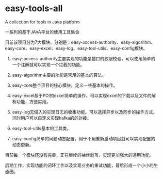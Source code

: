 # easy-tools-all

A collection for tools in Java platform

一系列的基于JAVA平台的使用工具集合

目前该项目分为7大模块，分别是：easy-access-authority、easy-algorithm、easy-core、easy-excel、easy-log、easy-tool-utils、easy-config模块。

1. easy-access-authority主要实现的功能是接口的权限校验，可以使用简单的一个注解就可以实现一个拦截的功能。

2. easy-algorithm主要的功能是常用的基本的算法。

3. easy-core整个项目的核心模块，定义一些基本的操作。

4. easy-excel基于POI的excel简单的操作，可以实现excel的下载以及文件的解析功能，方便实用。

5. easy-log无侵入的实现日志的收集功能。可以选择异步以及同步的操作方式。同时用户可以自定义实现kafka的的对接。

6. easy-tool-utils基本的工具类。

7. easy-config简单的问题动态配置，用于不用重新启动项目就可以实现配置的动态更新。

目前每一个模块还没有完善，正在继续的抽丝剥茧，实现更加强大的通用功能。

后期工作，实现功能的闭环工作以及实现业务的重试功能，最后形成一个小小的生态圈。

